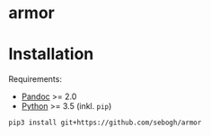 # armor

# Installation

Requirements:

-    [Pandoc] >= 2.0
-    [Python] >= 3.5 (inkl. `pip`)

````bash
pip3 install git+https://github.com/sebogh/armor
````

[Pandoc]: https://pandoc.org/
[Python]: https://www.python.org/downloads/
